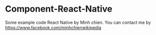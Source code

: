 # Component-React-Native
Some example code React Native by Minh chien.
You can contact me by https://www.facebook.com/minhchienwikipedia
